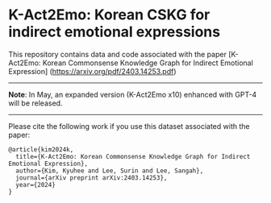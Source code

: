 # K-Act2Emo: Korean CSKG for indirect emotional expressions

This repository contains data and code associated with the paper [K-Act2Emo: Korean Commonsense Knowledge Graph for Indirect Emotional Expression] (https://arxiv.org/pdf/2403.14253.pdf)

--------------------------------------------------------------

**Note**: In May, an expanded version (K-Act2Emo x10) enhanced with GPT-4 will be released.

--------------------------------------------------------------

Please cite the following work if you use this dataset associated with the paper:

```
@article{kim2024k,
  title={K-Act2Emo: Korean Commonsense Knowledge Graph for Indirect Emotional Expression},
  author={Kim, Kyuhee and Lee, Surin and Lee, Sangah},
  journal={arXiv preprint arXiv:2403.14253},
  year={2024}
}
```
